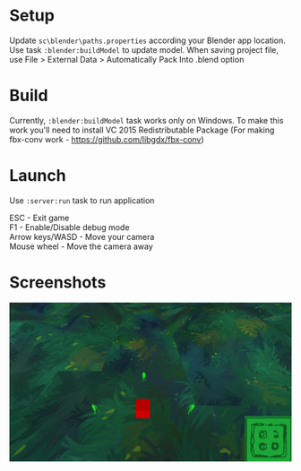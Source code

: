 Setup
=====
Update `sc\blender\paths.properties` according your Blender app location. Use task `:blender:buildModel` to update
model. When saving project file, use File > External Data > Automatically Pack Into .blend option

Build
=====
Currently, `:blender:buildModel` task works only on Windows. To make this work you'll need to install VC 2015
Redistributable Package (For making fbx-conv work - https://github.com/libgdx/fbx-conv)

Launch
======
Use `:server:run` task to run application

ESC - Exit game  
F1 - Enable/Disable debug mode  
Arrow keys/WASD - Move your camera  
Mouse wheel - Move the camera away

Screenshots
===========
![screenshot-example](/demo/screenshot-1.png)